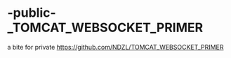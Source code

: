 # -public-_TOMCAT_WEBSOCKET_PRIMER
a bite for private https://github.com/NDZL/TOMCAT_WEBSOCKET_PRIMER
